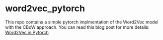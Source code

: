 # word2vec_pytorch

This repo contains a simple pytorch implmentation of the Word2Vec model with the CBoW approach.
You can read this blog post for more details: [Word2Vec in Pytorch](https://otmaneboughaba.com/posts/Word2Vec-in-Pytorch/)